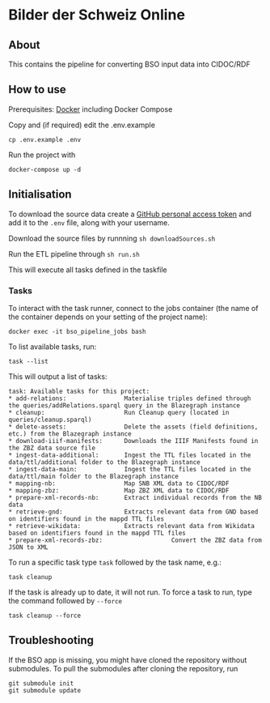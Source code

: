 # Bilder der Schweiz Online

## About

This contains the pipeline for converting BSO input data into CIDOC/RDF

## How to use

Prerequisites: [Docker](http://docker.io) including Docker Compose

Copy and (if required) edit the .env.example
```
cp .env.example .env
```

Run the project with
```
docker-compose up -d
```

## Initialisation

To download the source data create a [GitHub personal access token](https://github.com/settings/tokens) and add it to the `.env` file, along with your username.

Download the source files by runnning
`sh downloadSources.sh`

Run the ETL pipeline through
`sh run.sh`

This will execute all tasks defined in the taskfile
### Tasks

To interact with the task runner, connect to the jobs container (the name of the container depends on your setting of the project name):

`docker exec -it bso_pipeline_jobs bash`

To list available tasks, run:

`task --list`

This will output a list of tasks:
```
task: Available tasks for this project:
* add-relations:                Materialise triples defined through the queries/addRelations.sparql query in the Blazegraph instance
* cleanup:                      Run Cleanup query (located in queries/cleanup.sparql)
* delete-assets:                Delete the assets (field definitions, etc.) from the Blazegraph instance
* download-iiif-manifests:      Downloads the IIIF Manifests found in the ZBZ data source file
* ingest-data-additional:       Ingest the TTL files located in the data/ttl/additional folder to the Blazegraph instance
* ingest-data-main:             Ingest the TTL files located in the data/ttl/main folder to the Blazegraph instance
* mapping-nb:                   Map SNB XML data to CIDOC/RDF
* mapping-zbz:                  Map ZBZ XML data to CIDOC/RDF
* prepare-xml-records-nb:       Extract individual records from the NB data
* retrieve-gnd:                 Extracts relevant data from GND based on identifiers found in the mappd TTL files
* retrieve-wikidata:            Extracts relevant data from Wikidata based on identifiers found in the mappd TTL files
* prepare-xml-records-zbz:                   Convert the ZBZ data from JSON to XML
```

To run a specific task type `task` followed by the task name, e.g.:

`task cleanup`

If the task is already up to date, it will not run. To force a task to run, type the command followed by `--force`

`task cleanup --force`
## Troubleshooting

If the BSO app is missing, you might have cloned the repository without submodules. To pull the submodules after cloning the repository, run
```
git submodule init
git submodule update
```